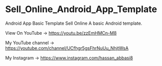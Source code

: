 # Sell_Online_Android_App_Template

Android App Basic Template Sell Online
A basic Android template.

View On YouTube ->
https://youtu.be/zzEmHMCn-M8

My YouTube channel ->
https://youtube.com/channel/UCfhgr5gsFhrNuUu_NhjtWsA

My Instagram -> 
https://www.instagram.com/hassan_abbasi8
